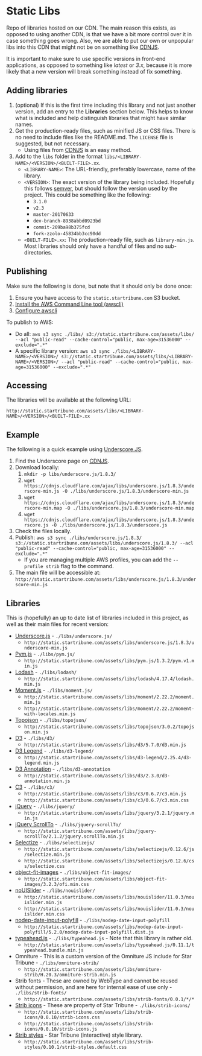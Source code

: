 # Static Libs

Repo of libraries hosted on our CDN. The main reason this exists, as opposed to using another CDN, is that we have a bit more control over it in case something goes wrong. Also, we are able to put our own or unpopular libs into this CDN that might not be on something like [CDNJS](https://cdnjs.com/).

It is important to make sure to use specific versions in front-end applications, as opposed to something like _latest_ or _3.x_, because it is more likely that a new version will break something instead of fix something.

## Adding libraries

1. (optional) If this is the first time including this library and not just another version, add an entry to the **Libraries** section below. This helps to know what is included and help distinguish libraries that might have similar names.
1. Get the production-ready files, such as minified JS or CSS files. There is no need to include files like the README.md. The `LICENSE` file is suggested, but not necessary.
   - Using files from [CDNJS](https://cdnjs.com/) is an easy method.
1. Add to the `libs` folder in the format `libs/<LIBRARY-NAME>/<VERSION>/<BUILT-FILE>.xx`.
   - `<LIBRARY-NAME>`: The URL-friendly, preferably lowercase, name of the library.
   - `<VERSION>`: The exact version of the library being included. Hopefully this follows [semver](http://semver.org/), but should follow the version used by the project. This could be something like the following:
     - `3.1.0`
     - `v2.3`
     - `master-20170633`
     - `dev-branch-8938abbd0923bd`
     - `commit-209ba98b375fcd`
     - `fork-zzolo-45834bb3cc90dd`
   - `<BUILT-FILE>.xx`: The production-ready file, such as `library-min.js`. Most libraries should only have a handful of files and no sub-directories.

## Publishing

Make sure the following is done, but note that it should only be done once:

1. Ensure you have access to the `static.startribune.com` S3 bucket.
1. [Install the AWS Command Line tool (awscli)](http://docs.aws.amazon.com/cli/latest/userguide/installing.html)
1. [Configure awscli](http://docs.aws.amazon.com/cli/latest/userguide/cli-chap-getting-started.html)

To publish to AWS:

- Do all: `aws s3 sync ./libs/ s3://static.startribune.com/assets/libs/ --acl "public-read" --cache-control="public, max-age=31536000" --exclude=".*"`
- A specific library version: `aws s3 sync ./libs/<LIBRARY-NAME>/<VERSION>/ s3://static.startribune.com/assets/libs/<LIBRARY-NAME>/<VERSION>/ --acl "public-read" --cache-control="public, max-age=31536000" --exclude=".*"`

## Accessing

The libraries will be available at the following URL:

    http://static.startribune.com/assets/libs/<LIBRARY-NAME>/<VERSION>/<BUILT-FILE>.xx

## Example

The following is a quick example using [Underscore.JS](http://underscorejs.org/).

1. Find the Underscore page on [CDNJS](https://cdnjs.com/libraries/underscore.js).
1. Download locally:
   1. `mkdir -p libs/underscore.js/1.8.3/`
   1. `wget https://cdnjs.cloudflare.com/ajax/libs/underscore.js/1.8.3/underscore-min.js -O ./libs/underscore.js/1.8.3/underscore-min.js`
   1. `wget https://cdnjs.cloudflare.com/ajax/libs/underscore.js/1.8.3/underscore-min.map -O ./libs/underscore.js/1.8.3/underscore-min.map`
   1. `wget https://cdnjs.cloudflare.com/ajax/libs/underscore.js/1.8.3/underscore.js -O ./libs/underscore.js/1.8.3/underscore.js`
1. Check the files locally.
1. Publish: `aws s3 sync ./libs/underscore.js/1.8.3/ s3://static.startribune.com/assets/libs/underscore.js/1.8.3/ --acl "public-read" --cache-control="public, max-age=31536000" --exclude=".*"`
   - If you are managing multiple AWS profiles, you can add the `--profile strib` flag to the command.
1. The main file will be accessible at: `http://static.startribune.com/assets/libs/underscore.js/1.8.3/underscore-min.js`

## Libraries

This is (hopefully) an up to date list of libraries included in this project, as well as their main files for recent version:

- [Underscore.js](http://underscorejs.org/) - `./libs/underscore.js/`
  - `http://static.startribune.com/assets/libs/underscore.js/1.8.3/underscore-min.js`
- [Pym.js](http://blog.apps.npr.org/pym.js/) - `./libs/pym.js/`
  - `http://static.startribune.com/assets/libs/pym.js/1.3.2/pym.v1.min.js`
- [Lodash](https://lodash.com/) - `./libs/lodash/`
  - `http://static.startribune.com/assets/libs/lodash/4.17.4/lodash.min.js`
- [Moment.js](https://momentjs.com/) - `./libs/moment.js/`
  - `http://static.startribune.com/assets/libs/moment/2.22.2/moment.min.js`
  - `http://static.startribune.com/assets/libs/moment/2.22.2/moment-with-locales.min.js`
- [Topojson](https://github.com/topojson/topojson) - `./libs/topojson/`
  - `http://static.startribune.com/assets/libs/topojson/3.0.2/topojson.min.js`
- [D3](https://d3js.org/) - `./libs/d3/`
  - `http://static.startribune.com/assets/libs/d3/5.7.0/d3.min.js`
- [D3 Legend](http://d3-legend.susielu.com/) - `./libs/d3-legend/`
  - `http://static.startribune.com/assets/libs/d3-legend/2.25.4/d3-legend.min.js`
- [D3 Annotation](http://d3-annotation.susielu.com/) - `./libs/d3-annotation`
  - `http://static.startribune.com/assets/libs/d3/2.3.0/d3-annotation.min.js`
- [C3](https://c3js.org/) - `./libs/c3/`
  - `http://static.startribune.com/assets/libs/c3/0.6.7/c3.min.js`
  - `http://static.startribune.com/assets/libs/c3/0.6.7/c3.min.css`
- [jQuery](https://jquery.com/) - `./libs/jquery/`
  - `http://static.startribune.com/assets/libs/jquery/3.2.1/jquery.min.js`
- [jQuery ScrollTo](https://github.com/flesler/jquery.scrollTo) - `./libs/jquery-scrollTo/`
  - `http://static.startribune.com/assets/libs/jquery-scrollTo/2.1.2/jquery.scrollTo.min.js`
- [Selectize](https://selectize.github.io/selectize.js/) - `./libs/selectizejs/`
  - `http://static.startribune.com/assets/libs/selectizejs/0.12.6/js/selectize.min.js`
  - `http://static.startribune.com/assets/libs/selectizejs/0.12.6/css/selectize.css`
- [object-fit-images](https://www.npmjs.com/package/object-fit-images) - `./libs/object-fit-images/`
  - `http://static.startribune.com/assets/libs/object-fit-images/3.2.3/ofi.min.css`
- [noUISlider](https://refreshless.com/nouislider/) - `./libs/nouislider/`
  - `http://static.startribune.com/assets/libs/nouislider/11.0.3/nouislider.min.js`
  - `http://static.startribune.com/assets/libs/nouislider/11.0.3/nouislider.min.css`
- [nodep-date-input-polyfill](https://www.npmjs.com/package/nodep-date-input-polyfill) - `./libs/nodep-date-input-polyfill`
  - `http://static.startribune.com/assets/libs/nodep-date-input-polyfill/5.2.0/nodep-date-input-polyfill.dist.js`
- [typeahead.js](https://github.com/twitter/typeahead.js) - `./libs/typeahead.js` - Note that this library is rather old.
  - `http://static.startribune.com/assets/libs/typeahead.js/0.11.1/typeahead.bundle.min.js`
- Omniture - This is a custom version of the Omniture JS include for Star Tribune - `./libs/omniture-strib/`
  - `http://static.startribune.com/assets/libs/omniture-strib/H.20.3/omniture-strib.min.js`
- Strib fonts - These are owned by WebType and cannot be reused without permission, and are here for internal ease of use only - `./libs/strib-fonts/`
  - `http://static.startribune.com/assets/libs/strib-fonts/0.0.1/*/*`
- [Strib icons](https://striblab.github.io/strib-icons/) - These are property of Star Tribune - `./libs/strib-icons/`
  - `http://static.startribune.com/assets/libs/strib-icons/0.0.10/strib-icons.css`
  - `http://static.startribune.com/assets/libs/strib-icons/0.0.10/strib-icons.js`
- [Strib styles](https://striblab.github.io/strib-styles/) - Star Tribune (interactive) style library.
  - `http://static.startribune.com/assets/libs/strib-styles/0.10.1/strib-styles.default.css`
